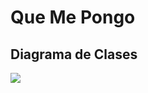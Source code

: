 # Que Me Pongo

## Diagrama de Clases
![](http://www.plantuml.com/plantuml/proxy?cache=no&src=https://raw.githubusercontent.com/SolVarisco/QueMePongo/master/assets/Atuendos.puml)

